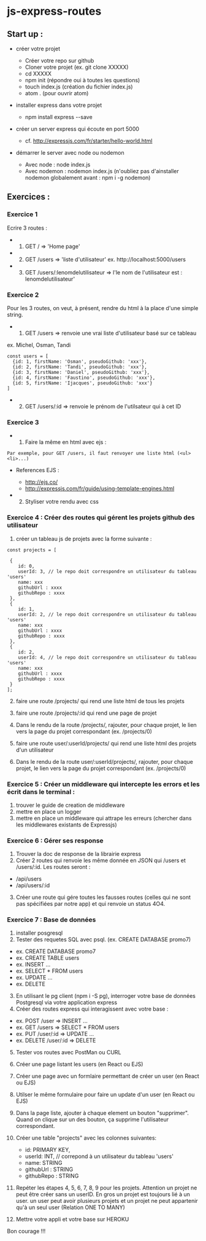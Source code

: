 # js-express-routes

## Start up : 

* créer votre projet
  
  * Créer votre repo sur github
  * Cloner votre projet (ex. git clone XXXXX)
  * cd XXXXX
  * npm init (répondre oui à toutes les questions)
  * touch index.js (création du fichier index.js)
  * atom . (pour ouvrir atom)

* installer express dans votre projet

  * npm install express --save

* créer un server express qui écoute en port 5000

  * cf. http://expressjs.com/fr/starter/hello-world.html

* démarrer le server avec node ou nodemon

  * Avec node : node index.js
  * Avec nodemon : nodemon index.js (n'oubliez pas d'ainstaller nodemon globalement avant : npm i -g nodemon)

## Exercices : 

### Exercice 1

Ecrire 3 routes :

* 1. GET / => 'Home page'
* 2. GET /users => 'liste d\'utilisateur' ex. http://localhost:5000/users
* 3. GET /users/:lenomdelutilisateur => l'le nom de l'utilisateur est : lenomdelutilisateur'

### Exercice 2

Pour les 3 routes, on veut, à présent, rendre du html à la place d'une simple string.

* 1. GET /users => renvoie une vrai liste d'utilisateur basé sur ce tableau

ex. Michel, Osman, Tandi

``` 
const users = [
  {id: 1, firstName: 'Osman', pseudoGithub: 'xxx'},
  {id: 2, firstName: 'Tandi', pseudoGithub: 'xxx'},
  {id: 3, firstName: 'Daniel', pseudoGithub: 'xxx'},
  {id: 4, firstName: 'Faustino', pseudoGithub: 'xxx'},
  {id: 5, firstName: 'Ijacques', pseudoGithub: 'xxx'}
]
``` 

* 2. GET /users/:id => renvoie le prénom de l'utilsateur qui à cet ID

### Exercice 3

* 1. Faire la même en html avec ejs :

``` 
Par exemple, pour GET /users, il faut renvoyer une liste html (<ul><li>...)
```

  * References EJS :

    * http://ejs.co/
    * http://expressjs.com/fr/guide/using-template-engines.html
  
* 2. Styliser votre rendu avec css

### Exercice 4 : Créer des routes qui gérent les projets github des utilisateur

1. créer un tableau js de projets avec la forme suivante :

``` 
const projects = [

 {
    id: 0,
    userId: 3, // le repo doit correspondre un utilisateur du tableau 'users'
    name: xxx
    githubUrl : xxxx
    githubRepo : xxxx
 },
 {
    id: 1,
    userId: 2, // le repo doit correspondre un utilisateur du tableau 'users'
    name: xxx
    githubUrl : xxxx
    githubRepo : xxxx
 },
 {
    id: 2,
    userId: 4, // le repo doit correspondre un utilisateur du tableau 'users'
    name: xxx
    githubUrl : xxxx
    githubRepo : xxxx
 }
];
``` 

2. faire une route /projects/ qui rend une liste html de tous les projets

3. faire une route /projects/:id qui rend une page de projet

4. Dans le rendu de la route /projects/, rajouter, pour chaque projet, le lien vers la page du projet correspondant (ex. /projects/0)

5. faire une route user/:userId/projects/ qui rend une liste html des projets d'un utilisateur

6. Dans le rendu de la route user/:userId/projects/, rajouter, pour chaque projet, le lien vers la page du projet correspondant (ex. /projects/0)

### Exercice 5 : Créer un middleware qui intercepte les errors et les écrit dans le terminal :

1. trouver le guide de creation de middleware
2. mettre en place un logger
3. mettre en place un middleware qui attrape les erreurs (chercher dans les middlewares existants de Expressjs)

### Exercice 6 : Gérer ses response

1. Trouver la doc de response de la librairie express
2. Créer 2 routes qui renvoie les même donnée en JSON qui /users et /users/:id. Les routes seront :
  
  * /api/users
  * /api/users/:id
  
3. Créer une route qui gére toutes les fausses routes (celles qui ne sont pas spécifiées par notre app) et qui renvoie un status 4O4.

### Exercice 7 : Base de données

1. installer posgresql
2. Tester des requetes SQL avec psql. (ex. CREATE DATABASE promo7)

  * ex. CREATE DATABASE promo7
  * ex. CREATE TABLE users
  * ex. INSERT ...
  * ex. SELECT * FROM users
  * ex. UPDATE ...
  * ex. DELETE
  
3. En utilisant le pg client (npm i -S pg), interroger votre base de données Postgresql via votre application express
4. Créer des routes express qui interagissent avec votre base :
  
  * ex. POST /user => INSERT ...
  * ex. GET /users => SELECT * FROM users
  * ex. PUT /user/:id => UPDATE ...
  * ex. DELETE /user/:id => DELETE
  
5. Tester vos routes avec PostMan ou CURL
6. Créer une page listant les users (en React ou EJS)
7. Créer une page avec un formlaire permettant de créer un user (en React ou EJS)
8. Utilser le même formulaire pour faire un update d'un user (en React ou EJS)
9. Dans la page liste, ajouter à chaque element un bouton "supprimer". Quand on clique sur un des bouton, ça supprime l'utilisateur correspondant.

10. Créer une table "projects" avec les colonnes suivantes:

    * id: PRIMARY KEY,
    * userId: INT, // correpond à un utilisateur du tableau 'users'
    * name: STRING
    * githubUrl : STRING
    * githubRepo : STRING

11. Repéter les étapes 4, 5, 6, 7, 8, 9 pour les projets. Attention un projet ne peut être créer sans un userID. En gros un projet est toujours lié à un user. un user peut avoir plusieurs projets et un projet ne peut appartenir qu'à un seul user (Relation ONE TO MANY)

12. Mettre votre appli et votre base sur HEROKU

Bon courage !!!


